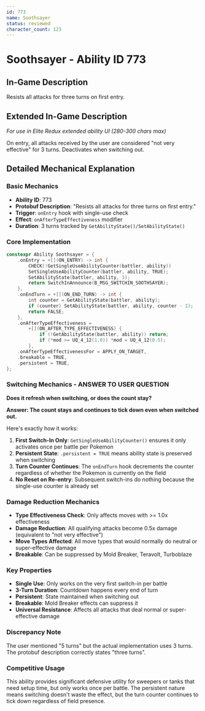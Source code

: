 ```yaml
---
id: 773
name: Soothsayer
status: reviewed
character_count: 123
---
```


# Soothsayer - Ability ID 773

## In-Game Description
Resists all attacks for three turns on first entry.

## Extended In-Game Description
*For use in Elite Redux extended ability UI (280-300 chars max)*

On entry, all attacks received by the user are considered "not very effective" for 3 turns. Deactivates when switching out.

## Detailed Mechanical Explanation

### Basic Mechanics
- **Ability ID**: 773
- **Protobuf Description**: "Resists all attacks for three turns on first entry."
- **Trigger**: `onEntry` hook with single-use check
- **Effect**: `onAfterTypeEffectiveness` modifier
- **Duration**: 3 turns tracked by `GetAbilityState()/SetAbilityState()`

### Core Implementation
```cpp
constexpr Ability Soothsayer = {
    .onEntry = +[](ON_ENTRY) -> int {
        CHECK(!GetSingleUseAbilityCounter(battler, ability))
        SetSingleUseAbilityCounter(battler, ability, TRUE);
        SetAbilityState(battler, ability, 3);
        return SwitchInAnnounce(B_MSG_SWITCHIN_SOOTHSAYER);
    },
    .onEndTurn = +[](ON_END_TURN) -> int {
        int counter = GetAbilityState(battler, ability);
        if (counter) SetAbilityState(battler, ability, counter - 1);
        return FALSE;
    },
    .onAfterTypeEffectiveness =
        +[](ON_AFTER_TYPE_EFFECTIVENESS) {
            if (!GetAbilityState(battler, ability)) return;
            if (*mod >= UQ_4_12(1.0)) *mod = UQ_4_12(0.5);
        },
    .onAfterTypeEffectivenessFor = APPLY_ON_TARGET,
    .breakable = TRUE,
    .persistent = TRUE,
};
```

### Switching Mechanics - ANSWER TO USER QUESTION
**Does it refresh when switching, or does the count stay?**

**Answer: The count stays and continues to tick down even when switched out.**

Here's exactly how it works:
1. **First Switch-In Only**: `GetSingleUseAbilityCounter()` ensures it only activates once per battle per Pokemon
2. **Persistent State**: `.persistent = TRUE` means ability state is preserved when switching
3. **Turn Counter Continues**: The `onEndTurn` hook decrements the counter regardless of whether the Pokemon is currently on the field
4. **No Reset on Re-entry**: Subsequent switch-ins do nothing because the single-use counter is already set

### Damage Reduction Mechanics
- **Type Effectiveness Check**: Only affects moves with >= 1.0x effectiveness
- **Damage Reduction**: All qualifying attacks become 0.5x damage (equivalent to "not very effective")
- **Move Types Affected**: All move types that would normally do neutral or super-effective damage
- **Breakable**: Can be suppressed by Mold Breaker, Teravolt, Turboblaze

### Key Properties
- **Single Use**: Only works on the very first switch-in per battle
- **3-Turn Duration**: Countdown happens every end of turn
- **Persistent**: State maintained when switching out
- **Breakable**: Mold Breaker effects can suppress it
- **Universal Resistance**: Affects all attacks that deal normal or super-effective damage

### Discrepancy Note
The user mentioned "5 turns" but the actual implementation uses 3 turns. The protobuf description correctly states "three turns".

### Competitive Usage
This ability provides significant defensive utility for sweepers or tanks that need setup time, but only works once per battle. The persistent nature means switching doesn't waste the effect, but the turn counter continues to tick down regardless of field presence.
